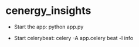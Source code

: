 cenergy_insights
================

* Start the app: python app.py

* Start celerybeat: celery -A app.celery beat -l info
